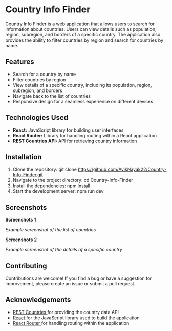 # Country Info Finder

Country Info Finder is a web application that allows users to search for information about countries. Users can view details such as population, region, subregion, and borders of a specific country. The application also provides the ability to filter countries by region and search for countries by name.

## Features

- Search for a country by name
- Filter countries by region
- View details of a specific country, including its population, region, subregion, and borders
- Navigate back to the list of countries
- Responsive design for a seamless experience on different devices

## Technologies Used

- **React:** JavaScript library for building user interfaces
- **React Router:** Library for handling routing within a React application
- **REST Countries API:** API for retrieving country information

## Installation

1. Clone the repository: git clone https://github.com/AvikNayak22/Country-Info-Finder.git
2. Navigate to the project directory: cd Country-Info-Finder
3. Install the dependencies: npm install
4. Start the development server: npm run dev

## Screenshots

**Screenshots 1**

_Example screenshot of the list of countries_

**Screenshots 2**

_Example screenshot of the details of a specific country_

## Contributing
Contributions are welcome! If you find a bug or have a suggestion for improvement, please create an issue or submit a pull request.

## Acknowledgements
- <a href="https://restcountries.com/" target="_blank"> REST Countries </a> for providing the country data API
- <a href="https://react.dev/" target="_blank"> React </a> for the JavaScript library used to build the application
- <a href="https://reactrouter.com/en/main" target="_blank"> React Router </a> for handling routing within the application
